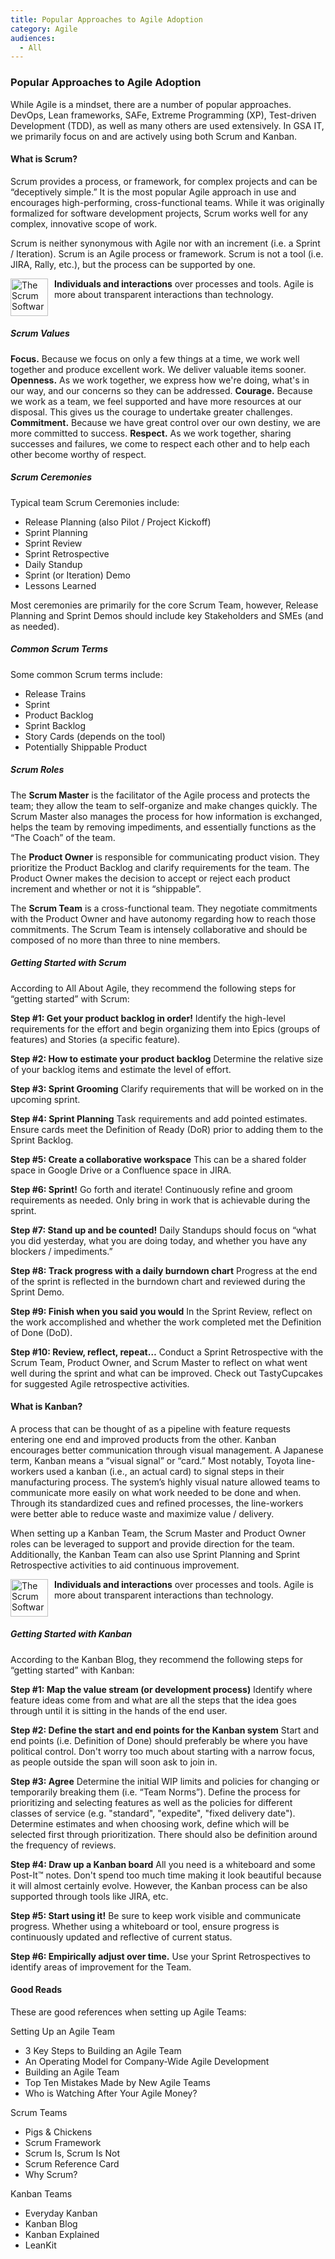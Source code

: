 ```yaml
---
title: Popular Approaches to Agile Adoption
category: Agile
audiences:
  - All
---
```


### Popular Approaches to Agile Adoption

While Agile is a mindset, there are a number of popular approaches. DevOps, Lean frameworks, SAFe, Extreme Programming (XP), Test-driven Development (TDD), as well as many others are used extensively. In GSA IT, we primarily focus on and are actively using both Scrum and Kanban.

#### What is Scrum?
Scrum provides a process, or framework, for complex projects and can be “deceptively simple.” It is the most popular Agile approach in use and encourages high-performing, cross-functional teams. While it was originally formalized for software development projects, Scrum works well for any complex, innovative scope of work.

Scrum is neither synonymous with Agile nor with an increment (i.e. a Sprint / Iteration). Scrum is an Agile process or framework. Scrum is not a tool (i.e. JIRA, Rally, etc.), but the process can be supported by one.

<img src="{{ site.baseurl }}/img/guides/Individuals_and_Interactions.png"
  alt="The Scrum Software Development Process"
  style="float: left; width: 60px; margin-right: 10px;"> **Individuals and interactions** over processes and tools. Agile is more about transparent interactions than technology.
<div style="clear: both;"></div>

##### Scrum Values
**Focus.** Because we focus on only a few things at a time, we work well together and produce excellent work. We deliver valuable items sooner.
**Openness.** As we work together, we express how we're doing, what's in our way, and our concerns so they can be addressed. 
**Courage.** Because we work as a team, we feel supported and have more resources at our disposal. This gives us the courage to undertake greater challenges.
**Commitment.** Because we have great control over our own destiny, we are more committed to success.
**Respect.** As we work together, sharing successes and failures, we come to respect each other and to help each other become worthy of respect.

##### Scrum Ceremonies
Typical team Scrum Ceremonies include:
* Release Planning (also Pilot / Project Kickoff)
* Sprint Planning
* Sprint Review
* Sprint Retrospective
* Daily Standup
* Sprint (or Iteration) Demo
* Lessons Learned

Most ceremonies are primarily for the core Scrum Team, however, Release Planning and Sprint Demos should include key Stakeholders and SMEs (and as needed).

##### Common Scrum Terms
Some common Scrum terms include:
* Release Trains
* Sprint
* Product Backlog 
* Sprint Backlog
* Story Cards (depends on the tool)
* Potentially Shippable Product

##### Scrum Roles
The **Scrum Master** is the facilitator of the Agile process and protects the team; they allow the team to self-organize and make changes quickly. The Scrum Master also manages the process for how information is exchanged, helps the team by removing impediments, and essentially functions as the “The Coach” of the team.

The **Product Owner** is responsible for communicating product vision. They prioritize the Product Backlog and clarify requirements for the team. The Product Owner makes the decision to accept or reject each product increment and whether or not it is “shippable”.

The **Scrum Team** is a cross-functional team. They negotiate commitments with the Product Owner and have autonomy regarding how to reach those commitments. The Scrum Team is intensely collaborative and should be composed of no more than three to nine members.

##### Getting Started with Scrum
According to All About Agile, they recommend the following steps for “getting started” with Scrum:

**Step #1: Get your product backlog in order!**
Identify the high-level requirements for the effort and begin organizing them into Epics (groups of features) and Stories (a specific feature).

**Step #2: How to estimate your product backlog**
Determine the relative size of your backlog items and estimate the level of effort.

**Step #3: Sprint Grooming**
Clarify requirements that will be worked on in the upcoming sprint.

**Step #4: Sprint Planning**
Task requirements and add pointed estimates. Ensure cards meet the Definition of Ready (DoR) prior to adding them to the Sprint Backlog.

**Step #5: Create a collaborative workspace**
This can be a shared folder space in Google Drive or a Confluence space in JIRA.

**Step #6: Sprint!**
Go forth and iterate! Continuously refine and groom requirements as needed. Only bring in work that is achievable during the sprint.

**Step #7: Stand up and be counted!**
Daily Standups should focus on “what you did yesterday, what you are doing today, and whether you have any blockers / impediments.”

**Step #8: Track progress with a daily burndown chart**
Progress at the end of the sprint is reflected in the burndown chart and reviewed during the Sprint Demo.

**Step #9: Finish when you said you would**
In the Sprint Review, reflect on the work accomplished and whether the work completed met the Definition of Done (DoD).

**Step #10: Review, reflect, repeat…**
Conduct a Sprint Retrospective with the Scrum Team, Product Owner, and Scrum Master to reflect on what went well during the sprint and what can be improved. Check out TastyCupcakes for suggested Agile retrospective activities.

#### What is Kanban?
A process that can be thought of as a pipeline with feature requests entering one end and improved products from the other. Kanban encourages better communication through visual management. A Japanese term, Kanban means a “visual signal” or “card.” Most notably, Toyota line-workers used a kanban (i.e., an actual card) to signal steps in their manufacturing process. The system’s highly visual nature allowed teams to communicate more easily on what work needed to be done and when. Through its standardized cues and refined processes, the line-workers were better able to reduce waste and maximize value / delivery.

When setting up a Kanban Team, the Scrum Master and Product Owner roles can be leveraged to support and provide direction for the team. Additionally, the Kanban Team can also use Sprint Planning and Sprint Retrospective activities to aid continuous improvement.

<img src="{{ site.baseurl }}/img/guides/Individuals_and_Interactions.png"
  alt="The Scrum Software Development Process"
  style="float: left; width: 60px; margin-right: 10px;"> **Individuals and interactions** over processes and tools. Agile is more about transparent interactions than technology.
<div style="clear: both;"></div>

##### Getting Started with Kanban
According to the Kanban Blog, they recommend the following steps for “getting started” with Kanban:

**Step #1: Map the value stream (or development process)**
Identify where feature ideas come from and what are all the steps that the idea goes through until it is sitting in the hands of the end user.

**Step #2: Define the start and end points for the Kanban system**
Start and end points (i.e. Definition of Done) should preferably be where you have political control. Don't worry too much about starting with a narrow focus, as people outside the span will soon ask to join in.

**Step #3: Agree**
Determine the initial WIP limits and policies for changing or temporarily breaking them (i.e. “Team Norms”). Define the process for prioritizing and selecting features as well as the policies for different classes of service (e.g. "standard", "expedite", "fixed delivery date"). Determine estimates and when choosing work, define which will be selected first through prioritization. There should also be definition around the frequency of reviews.

**Step #4: Draw up a Kanban board**
All you need is a whiteboard and some Post-It™ notes. Don't spend too much time making it look beautiful because it will almost certainly evolve. However, the Kanban process can be also supported through tools like JIRA, etc.

**Step #5: Start using it!**
Be sure to keep work visible and communicate progress. Whether using a whiteboard or tool, ensure progress is continuously updated and reflective of current status.  

**Step #6: Empirically adjust over time.**
Use your Sprint Retrospectives to identify areas of improvement for the Team.

#### Good Reads
These are good references when setting up Agile Teams:

Setting Up an Agile Team
* 3 Key Steps to Building an Agile Team
* An Operating Model for Company-Wide Agile Development 
* Building an Agile Team
* Top Ten Mistakes Made by New Agile Teams 
* Who is Watching After Your Agile Money?

Scrum Teams
* Pigs & Chickens
* Scrum Framework
* Scrum Is, Scrum Is Not
* Scrum Reference Card
* Why Scrum?

Kanban Teams
* Everyday Kanban
* Kanban Blog
* Kanban Explained 
* LeanKit
